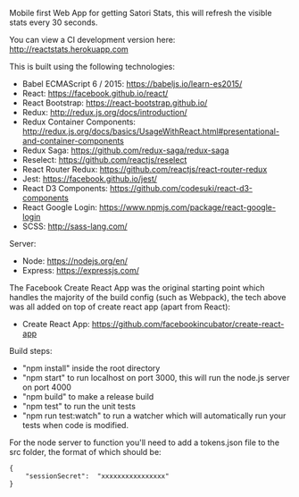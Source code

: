 Mobile first Web App for getting Satori Stats, this will refresh the visible stats every 30 seconds.

You can view a CI development version here: <a href="http://reactstats.herokuapp.com">http://reactstats.herokuapp.com</a>

This is built using the following technologies:

- Babel ECMAScript 6 / 2015: https://babeljs.io/learn-es2015/
- React: https://facebook.github.io/react/
- React Bootstrap: https://react-bootstrap.github.io/
- Redux: http://redux.js.org/docs/introduction/ 
- Redux Container Components: http://redux.js.org/docs/basics/UsageWithReact.html#presentational-and-container-components
- Redux Saga: https://github.com/redux-saga/redux-saga
- Reselect: https://github.com/reactjs/reselect 
- React Router Redux: https://github.com/reactjs/react-router-redux
- Jest: https://facebook.github.io/jest/
- React D3 Components: https://github.com/codesuki/react-d3-components 
- React Google Login: https://www.npmjs.com/package/react-google-login 
- SCSS: http://sass-lang.com/

Server:

- Node: https://nodejs.org/en/
- Express: https://expressjs.com/

The Facebook Create React App was the original starting point which handles the majority of the build config (such as Webpack), the tech above was all added on top of create react app (apart from React):
- Create React App: https://github.com/facebookincubator/create-react-app

Build steps:
- "npm install" inside the root directory
- "npm start" to run localhost on port 3000, this will run the node.js server on port 4000
- "npm build" to make a release build
- "npm test" to run the unit tests
- "npm run test:watch" to run a watcher which will automatically run your tests when code is modified.

For the node server to function you'll need to add a tokens.json file to the src folder, the format of which should be:

```
{
    "sessionSecret":  "xxxxxxxxxxxxxxxx"
}
```

